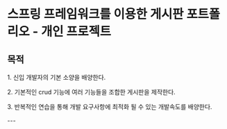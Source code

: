 # 스프링 프레임워크를 이용한 게시판 포트폴리오 - 개인 프로젝트
## 목적
<p> 1. 신입 개발자의 기본 소양을 배양한다.</p>
<p> 2. 기본적인 crud 기능에 여러 기능들을 조합한 게시판을 제작한다.</p>
<p> 3. 반복적인 연습을 통해 개발 요구사항에 최적화 될 수 있는 개발속도를 배양한다.</p>
---

